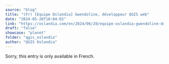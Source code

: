 ```yaml
---
source: "blog"
title: "(Fr) [Equipe Oslandia] Gwendoline, développeur QGIS web"
date: "2024-05-20T10:04:02"
link: "https://oslandia.com/en/2024/06/20/equipe-oslandia-gwendoline-developpeur-qgis-web/"
draft: "false"
showcase: "planet"
folder: "qgis_oslandia"
author: "QGIS Oslandia"
---
```


Sorry, this entry is only available in French.
